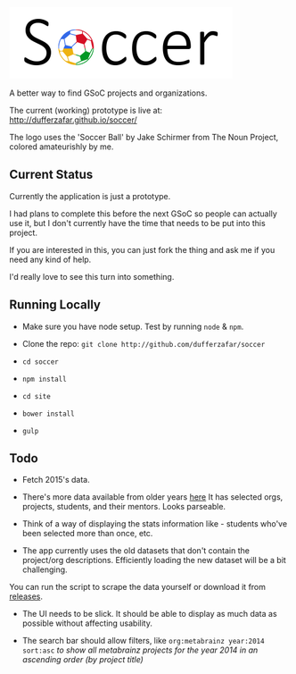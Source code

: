 
![Soccer Logo](/site/img/logo.png)

A better way to find GSoC projects and organizations.

The current (working) prototype is live at: http://dufferzafar.github.io/soccer/

The logo uses the 'Soccer Ball' by Jake Schirmer from The Noun Project, colored amateurishly by me.

## Current Status

Currently the application is just a prototype.

I had plans to complete this before the next GSoC so people can actually use it, but I don't currently have the time that needs to be put into this project.

If you are interested in this, you can just fork the thing and ask me if you need any kind of help.

I'd really love to see this turn into something.

## Running Locally

* Make sure you have node setup. Test by running `node` & `npm`.

* Clone the repo: `git clone http://github.com/dufferzafar/soccer`

* `cd soccer`
* `npm install`

* `cd site`
* `bower install`

* `gulp`

## Todo

* Fetch 2015's data.

* There's more data available from older years [here](https://developers.google.com/open-source/soc/) It has selected orgs, projects, students, and their mentors. Looks parseable.

* Think of a way of displaying the stats information like - students who've been selected more than once, etc.

* The app currently uses the old datasets that don't contain the project/org descriptions. Efficiently loading the new dataset will be a bit challenging.

You can run the script to scrape the data yourself or download it from [releases](https://github.com/dufferzafar/soccer/releases/).

* The UI needs to be slick. It should be able to display as much data as possible without affecting usability.

* The search bar should allow filters, like `org:metabrainz year:2014 sort:asc`
*to show all metabrainz projects for the year 2014 in an ascending order (by project title)*
